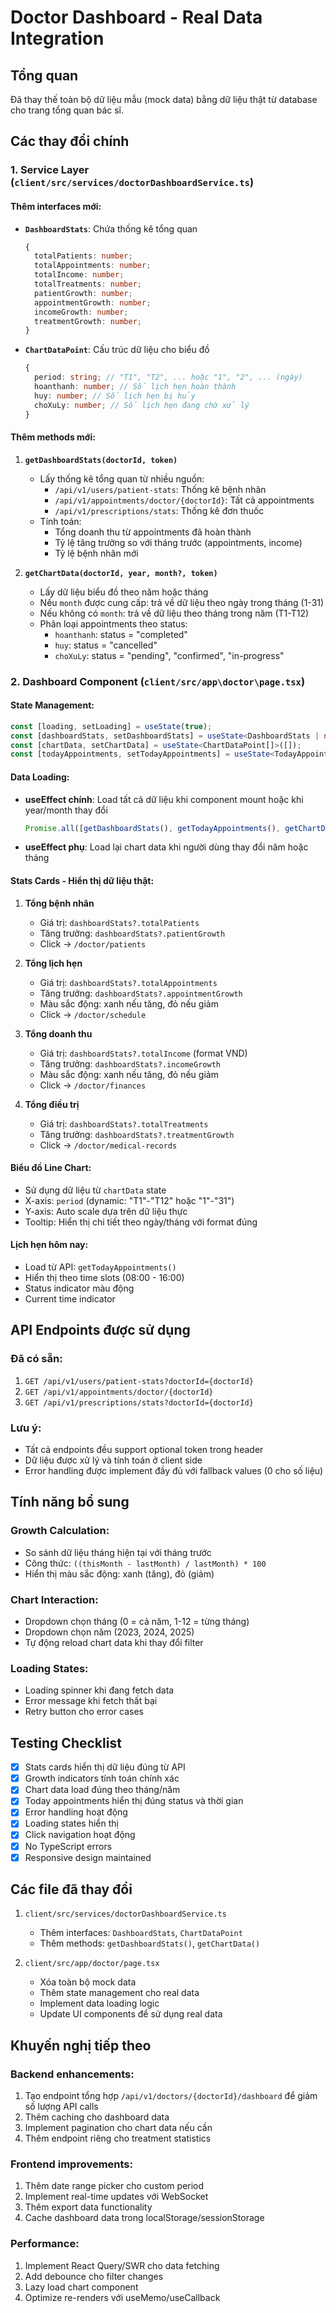 # Doctor Dashboard - Real Data Integration

## Tổng quan

Đã thay thế toàn bộ dữ liệu mẫu (mock data) bằng dữ liệu thật từ database cho trang tổng quan bác sĩ.

## Các thay đổi chính

### 1. Service Layer (`client/src/services/doctorDashboardService.ts`)

#### Thêm interfaces mới:

- **`DashboardStats`**: Chứa thống kê tổng quan

  ```typescript
  {
    totalPatients: number;
    totalAppointments: number;
    totalIncome: number;
    totalTreatments: number;
    patientGrowth: number;
    appointmentGrowth: number;
    incomeGrowth: number;
    treatmentGrowth: number;
  }
  ```

- **`ChartDataPoint`**: Cấu trúc dữ liệu cho biểu đồ
  ```typescript
  {
    period: string; // "T1", "T2", ... hoặc "1", "2", ... (ngày)
    hoanthanh: number; // Số lịch hẹn hoàn thành
    huy: number; // Số lịch hẹn bị hủy
    choXuLy: number; // Số lịch hẹn đang chờ xử lý
  }
  ```

#### Thêm methods mới:

1. **`getDashboardStats(doctorId, token)`**

   - Lấy thống kê tổng quan từ nhiều nguồn:
     - `/api/v1/users/patient-stats`: Thống kê bệnh nhân
     - `/api/v1/appointments/doctor/{doctorId}`: Tất cả appointments
     - `/api/v1/prescriptions/stats`: Thống kê đơn thuốc
   - Tính toán:
     - Tổng doanh thu từ appointments đã hoàn thành
     - Tỷ lệ tăng trưởng so với tháng trước (appointments, income)
     - Tỷ lệ bệnh nhân mới

2. **`getChartData(doctorId, year, month?, token)`**
   - Lấy dữ liệu biểu đồ theo năm hoặc tháng
   - Nếu `month` được cung cấp: trả về dữ liệu theo ngày trong tháng (1-31)
   - Nếu không có `month`: trả về dữ liệu theo tháng trong năm (T1-T12)
   - Phân loại appointments theo status:
     - `hoanthanh`: status = "completed"
     - `huy`: status = "cancelled"
     - `choXuLy`: status = "pending", "confirmed", "in-progress"

### 2. Dashboard Component (`client/src/app\doctor\page.tsx`)

#### State Management:

```typescript
const [loading, setLoading] = useState(true);
const [dashboardStats, setDashboardStats] = useState<DashboardStats | null>(null);
const [chartData, setChartData] = useState<ChartDataPoint[]>([]);
const [todayAppointments, setTodayAppointments] = useState<TodayAppointment[]>([]);
```

#### Data Loading:

- **useEffect chính**: Load tất cả dữ liệu khi component mount hoặc khi year/month thay đổi

  ```typescript
  Promise.all([getDashboardStats(), getTodayAppointments(), getChartData()]);
  ```

- **useEffect phụ**: Load lại chart data khi người dùng thay đổi năm hoặc tháng

#### Stats Cards - Hiển thị dữ liệu thật:

1. **Tổng bệnh nhân**

   - Giá trị: `dashboardStats?.totalPatients`
   - Tăng trưởng: `dashboardStats?.patientGrowth`
   - Click → `/doctor/patients`

2. **Tổng lịch hẹn**

   - Giá trị: `dashboardStats?.totalAppointments`
   - Tăng trưởng: `dashboardStats?.appointmentGrowth`
   - Màu sắc động: xanh nếu tăng, đỏ nếu giảm
   - Click → `/doctor/schedule`

3. **Tổng doanh thu**

   - Giá trị: `dashboardStats?.totalIncome` (format VND)
   - Tăng trưởng: `dashboardStats?.incomeGrowth`
   - Màu sắc động: xanh nếu tăng, đỏ nếu giảm
   - Click → `/doctor/finances`

4. **Tổng điều trị**
   - Giá trị: `dashboardStats?.totalTreatments`
   - Tăng trưởng: `dashboardStats?.treatmentGrowth`
   - Click → `/doctor/medical-records`

#### Biểu đồ Line Chart:

- Sử dụng dữ liệu từ `chartData` state
- X-axis: `period` (dynamic: "T1"-"T12" hoặc "1"-"31")
- Y-axis: Auto scale dựa trên dữ liệu thực
- Tooltip: Hiển thị chi tiết theo ngày/tháng với format đúng

#### Lịch hẹn hôm nay:

- Load từ API: `getTodayAppointments()`
- Hiển thị theo time slots (08:00 - 16:00)
- Status indicator màu động
- Current time indicator

## API Endpoints được sử dụng

### Đã có sẵn:

1. `GET /api/v1/users/patient-stats?doctorId={doctorId}`
2. `GET /api/v1/appointments/doctor/{doctorId}`
3. `GET /api/v1/prescriptions/stats?doctorId={doctorId}`

### Lưu ý:

- Tất cả endpoints đều support optional token trong header
- Dữ liệu được xử lý và tính toán ở client side
- Error handling được implement đầy đủ với fallback values (0 cho số liệu)

## Tính năng bổ sung

### Growth Calculation:

- So sánh dữ liệu tháng hiện tại với tháng trước
- Công thức: `((thisMonth - lastMonth) / lastMonth) * 100`
- Hiển thị màu sắc động: xanh (tăng), đỏ (giảm)

### Chart Interaction:

- Dropdown chọn tháng (0 = cả năm, 1-12 = từng tháng)
- Dropdown chọn năm (2023, 2024, 2025)
- Tự động reload chart data khi thay đổi filter

### Loading States:

- Loading spinner khi đang fetch data
- Error message khi fetch thất bại
- Retry button cho error cases

## Testing Checklist

- [x] Stats cards hiển thị dữ liệu đúng từ API
- [x] Growth indicators tính toán chính xác
- [x] Chart data load đúng theo tháng/năm
- [x] Today appointments hiển thị đúng status và thời gian
- [x] Error handling hoạt động
- [x] Loading states hiển thị
- [x] Click navigation hoạt động
- [x] No TypeScript errors
- [x] Responsive design maintained

## Các file đã thay đổi

1. `client/src/services/doctorDashboardService.ts`

   - Thêm interfaces: `DashboardStats`, `ChartDataPoint`
   - Thêm methods: `getDashboardStats()`, `getChartData()`

2. `client/src/app/doctor/page.tsx`
   - Xóa toàn bộ mock data
   - Thêm state management cho real data
   - Implement data loading logic
   - Update UI components để sử dụng real data

## Khuyến nghị tiếp theo

### Backend enhancements:

1. Tạo endpoint tổng hợp `/api/v1/doctors/{doctorId}/dashboard` để giảm số lượng API calls
2. Thêm caching cho dashboard data
3. Implement pagination cho chart data nếu cần
4. Thêm endpoint riêng cho treatment statistics

### Frontend improvements:

1. Thêm date range picker cho custom period
2. Implement real-time updates với WebSocket
3. Thêm export data functionality
4. Cache dashboard data trong localStorage/sessionStorage

### Performance:

1. Implement React Query/SWR cho data fetching
2. Add debounce cho filter changes
3. Lazy load chart component
4. Optimize re-renders với useMemo/useCallback
